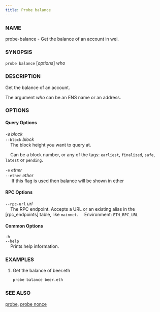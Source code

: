 ```yaml
---
title: Probe balance
---
```


### NAME

probe-balance - Get the balance of an account in wei.

### SYNOPSIS

`probe balance` [*options*] _who_

### DESCRIPTION

Get the balance of an account.

The argument _who_ can be an ENS name or an address.

### OPTIONS

#### Query Options

`-B` _block_  
`--block` _block_  
&nbsp;&nbsp;&nbsp;&nbsp;The block height you want to query at.

&nbsp;&nbsp;&nbsp;&nbsp;Can be a block number, or any of the tags: `earliest`, `finalized`, `safe`, `latest` or `pending`.

`-e` _ether_  
`--ether` _ether_  
&nbsp;&nbsp;&nbsp;&nbsp; If this flag is used then balance will be shown in ether

#### RPC Options

`--rpc-url` _url_  
&nbsp;&nbsp;&nbsp;&nbsp;The RPC endpoint. Accepts a URL or an existing alias in the [rpc_endpoints] table, like `mainnet`.
&nbsp;&nbsp;&nbsp;&nbsp;Environment: `ETH_RPC_URL`

#### Common Options

`-h`  
`--help`  
&nbsp;&nbsp;&nbsp;&nbsp;Prints help information.

### EXAMPLES

1. Get the balance of beer.eth
   ```sh
   probe balance beer.eth
   ```

### SEE ALSO

[probe](./probe.md), [probe nonce](./probe-nonce.md)
